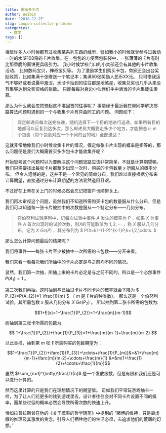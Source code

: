 ```yaml
---
title: 要抽多少次
author: Weibin
date: '2018-12-27'
slug: coupon-collector-problem
categories:
  - 数学
tags: []
---
```


相信许多人小时候都有过收集某系列东西的经历，譬如我小的时候就曾参与过轰动一时的水浒108将的卡片收集。在一包包的方便面包装袋中，一张薄薄的卡片有时比那香脆的面饼更具吸引力。
我小时候学校门口的小卖部还会有其他的卡片收集活动，
比如数码宝贝，神奇宝贝等。
为了激励学生们购买卡包，商家还会出台奖励政策，比如集满十张赠送一个笔记本；集满50张奖励人民币XX元。
只可惜我运气不够好或者说囊中羞涩，水浒卡抽到的往往都是地煞星，收集兑奖也几乎从来没有集够达到兑奖资格的张数。
只能每每对身边小伙伴们手中满当的卡片集徒生羡慕。

那么为什么我会忽然想起这不堪回首的往事呢？
事情缘于最近我在帮同学解决邮路算法问题时遇到的一个与收集卡片有异曲同工的问题。
问题如下：

>假定邮递员每次送完快递，随机选择下一个目的地进行送递，如果所有目的地都可以反复到达多次。那么邮递员大概要走多少个地方，才能把总计 $m$ 个包裹（每个包裹对应一个不同的目的地）全部送达？

这就非常地像我们小时候收集卡片的情况，假定每张卡片出现的概率是相等的，那么问题便是我们大概需要买多少包卡才能收集齐呢？

开始思考这个问题时以为要解决这个问题思路应该非常简单，不就是计算期望嘛。
我们只需要找出每张卡片都至少出现一次时，购买的卡包数量 $x$ 所服从的概率分布。
但令人遗憾的是，这并不是一个常见的简单分布，我们难以直接根据分布来计算期望，直接通过分布计算期望的方法显然道阻且艰。

不过好在上帝在关上门的时候必然会忘记把窗户也顺带关上。

我们再次审视这个问题，虽然我们不知道所需购买卡包的数量服从什么分布，但是我们可以知道每一张卡片被抽中的次数是服从一个特定分布——几何分布。

>在伯努利试验序列中，记每次试验中事件 $A$ 发生的概率为 $P$ ，如果 $X$ 为事件 $A$ 首次出现时的试验次数，则$X$的可能取值为 $1,2,\cdots$ ，称 $X$ 服从几何分布，记为 $X~Ge(P)$ ，其分布列为 $ P(X=k)=(1-P)^{k-1}P,k=1,2,\cdots. $ 

那么怎么计算问题最后的结果呢？

我们将事件——每张卡片至少被抽中一次所需的卡包数——分开来看。

我们来看一看每次我们所抽中的卡片必定是与之前均不同的情况。

显然，我们第一次抽，所抽上来的卡片必定是与之前不同的，所以是一个必然事件 $P(A_{1})=1$ 。

第二次我们再抽，这时抽到与已抽过卡片不同卡片的概率就会下降为 
$ P_{2}=P(A_{2})=1-\frac{1}{m} $
（ $m$ 是卡片的种类数）。
那么这是一个伯努利试验，其所需包数 $x$ 服从几何分布 $X~Ge(P_{2})$ 。
所以抽到第二张卡所需的包数为:

$$1+E(x)=1+\frac{1}{P_{2}}=1+\frac{m}{m-1}$$

而抽到第三张卡所需的包数为

$$ 1+\frac{1}{P_{2}}+\frac{1}{P_{3}}=1+\frac{m}{m-1}+\frac{m}{m-2} $$

以此类推，抽到第 $m$ 张卡所需购买的包数期望为：


$$1+\frac{1}{P_{2}}+\farc{1}{P_{3}}+\cdots+\frac{1}{P_{m}}&=&1+\frac{m}{m-1}+\farc{m}{m-2}+\cdots+\frac{m}{1}
&=&m(1+\frac{1}{2}+\cdots+\frac{1}{m})$$


虽然 $\sum_{n=1}^{\infty}\frac{1}{n}$ 是一个发散级数，但是有限和我们还是可以进行计算的。

然而这里计算的只是我们在理想情况下的期望值。
正如我们平常玩游戏抽卡一样，为了让人们花更多的钱到游戏里去，设计者往往会对不同卡片设置不同的概率，而某些过低的概率必然会导致所需次数的快速上升。

恰如拉普拉斯曾在他的《关于概率的哲学随笔》中提到的
“赌博的维持，只是靠虚假的推理及其激发的贪念，引导人们牺牲他们的生活必须，去追求他们的荒唐的幻想。”